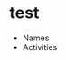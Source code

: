 # test
<html>
  <body>
    <title>Test 1</title>
    <ul>
      <li>Names</li>
      <li>Activities</li>
    </ul>
  </body>
 </html>
      
